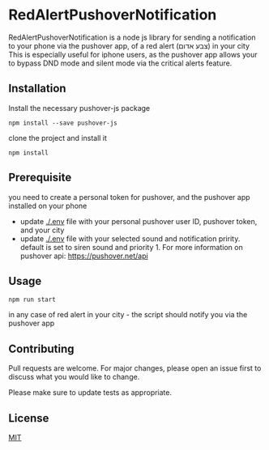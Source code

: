 # RedAlertPushoverNotification

RedAlertPushoverNotification is a node js library for sending a notification to your phone via the pushover app, of a red alert (צבע אדום) in your city
This is especially useful for iphone users, as the pushover app allows your to bypass DND mode and silent mode via the critical alerts feature.

## Installation

Install the necessary pushover-js package

```
npm install --save pushover-js
```


clone the project and install it 

```
npm install
```

## Prerequisite

you need to create a personal token for pushover, and the pushover app installed on your phone 

- update [./.env](.env) file with your personal pushover user ID, pushover token, and your city
- update [./.env](.env) file with your selected sound and notification pririty.
  default is set to siren sound and priority 1. For more information on pushover api: https://pushover.net/api 

## Usage
```
npm run start
```

in any case of red alert in your city - the script should notify you via the pushover app

## Contributing
Pull requests are welcome. For major changes, please open an issue first to discuss what you would like to change.

Please make sure to update tests as appropriate.

## License
[MIT](https://choosealicense.com/licenses/mit/)
